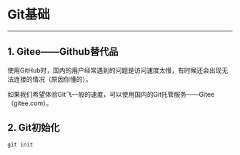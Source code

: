 # Git基础
---
## 1. Gitee——Github替代品
使用GitHub时，国内的用户经常遇到的问题是访问速度太慢，有时候还会出现无法连接的情况（原因你懂的）。

如果我们希望体验Git飞一般的速度，可以使用国内的Git托管服务——Gitee（gitee.com）。
## 2. Git初始化
```shell
git init
```
